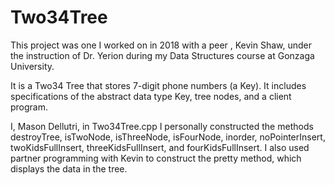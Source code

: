 # Two34Tree

This project was one I worked on in 2018 with a peer , Kevin Shaw, under the instruction of Dr. Yerion during my Data Structures course at Gonzaga University.

It is a Two34 Tree that stores 7-digit phone numbers (a Key). 
It includes specifications of the abstract data type Key, tree nodes, and a client program. 

I, Mason Dellutri, in Two34Tree.cpp I personally constructed the methods destroyTree, isTwoNode, isThreeNode, isFourNode, inorder, noPointerInsert, twoKidsFullInsert, threeKidsFullInsert, and fourKidsFullInsert.
I also used partner programming with Kevin to construct the pretty method, which displays the data in the tree. 
